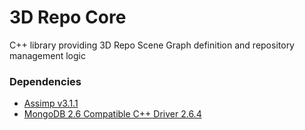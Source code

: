 3D Repo Core
========

C++ library providing 3D Repo Scene Graph definition and repository management logic

### Dependencies

- [Assimp v3.1.1](https://github.com/assimp/assimp/tree/v3.1.1)
- [MongoDB 2.6 Compatible C++ Driver 2.6.4](https://github.com/mongodb/mongo-cxx-driver/tree/legacy-0.0-26compat-2.6.4)
